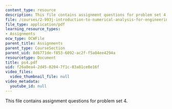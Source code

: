 ```yaml
---
content_type: resource
description: This file contains assignment questions for problem set 4.
file: /courses/2-993j-introduction-to-numerical-analysis-for-engineering-13-002j-spring-2005/f26a8ea42d4582047f1c83a81ce8e16f_ps4.pdf
file_type: application/pdf
learning_resource_types:
- Assignments
ocw_type: OCWFile
parent_title: Assignments
parent_type: CourseSection
parent_uid: 8d6771de-f853-6092-ac2f-f5a04ee4294a
resourcetype: Document
title: ps4.pdf
uid: f26a8ea4-2d45-8204-7f1c-83a81ce8e16f
video_files:
  video_thumbnail_file: null
video_metadata:
  youtube_id: null
---
```

This file contains assignment questions for problem set 4.

